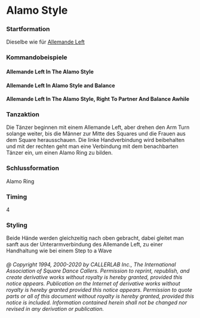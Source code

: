 
# Alamo Style

### Startformation

Dieselbe wie für [Allemande Left](../b1/allemande.md)

### Kommandobeispiele

#### Allemande Left In The Alamo Style
#### Allemande Left In Alamo Style and Balance
#### Allemande Left In The Alamo Style, Right To Partner And Balance Awhile

### Tanzaktion

Die Tänzer beginnen mit einem Allemande Left, aber drehen den Arm Turn solange weiter, bis die
Männer zur Mitte des Squares und die Frauen aus dem Square herausschauen. Die linke Handverbindung
wird beibehalten und mit der rechten geht man eine Verbindung mit dem benachbarten Tänzer ein, um einen
Alamo Ring zu bilden.

### Schlussformation

Alamo Ring

### Timing

4

### Styling

Beide Hände werden gleichzeitig nach oben gebracht, dabei gleitet man sanft aus der
Unterarmverbindung des Allemande Left, zu einer Handhaltung wie bei einem Step to a Wave

###### @ Copyright 1994, 2000-2020 by CALLERLAB Inc., The International Association of Square Dance Callers. Permission to reprint, republish, and create derivative works without royalty is hereby granted, provided this notice appears. Publication on the Internet of derivative works without royalty is hereby granted provided this notice appears. Permission to quote parts or all of this document without royalty is hereby granted, provided this notice is included. Information contained herein shall not be changed nor revised in any derivation or publication.
